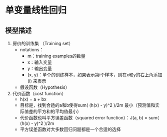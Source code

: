 # 单变量线性回归 
## 模型描述
1. 房价的训练集 （Training set）
   + notations：
     + m：training examples的数量
     + x：输入变量
     + y：输出变量
     + (x, y)：单个的训练样本，如果表示第i个样本，则在x和y的右上角添加 (i) 来表示
   + 假设函数（Hypothesis）
2. 代价函数（cost function）
   + h(x) = a + bx
   + 目标是，找到合适的a和b使得sum( (h(x) - y)^2 )/2m 最小（预测值和实际值差的平方和的平均值最小）
   + 代价函数也叫平方误差函数（squared error function）：J(a, b) = sum( (h(x) - y)^2 )/2m
   + 平方误差函数对大多数回归问题都是一个合适的选择
   
